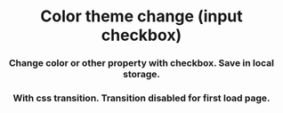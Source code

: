 <h1 align="center">Color theme change (input checkbox)</h1>
<h3 align="center">Change color or other property with checkbox. Save in local 
storage.</h3>








<h3 align="center">With css transition. Transition disabled for first load page.</h3>